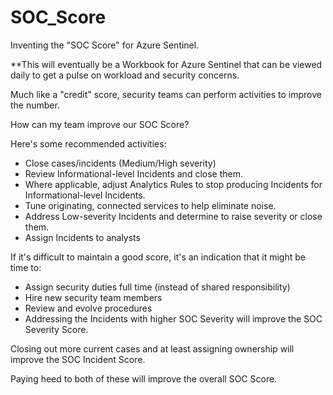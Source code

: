# SOC_Score
Inventing the "SOC Score" for Azure Sentinel.

**This will eventually be a Workbook for Azure Sentinel that can be viewed daily to get a pulse on workload and security concerns.

Much like a "credit" score, security teams can perform activities to improve the number.

How can my team improve our SOC Score?

Here's some recommended activities:

* Close cases/incidents (Medium/High severity)
* Review Informational-level Incidents and close them.
* Where applicable, adjust Analytics Rules to stop producing Incidents for Informational-level Incidents.
* Tune originating, connected services to help eliminate noise.
* Address Low-severity Incidents and determine to raise severity or close them.
* Assign Incidents to analysts

If it's difficult to maintain a good score, it's an indication that it might be time to:

* Assign security duties full time (instead of shared responsibility)
* Hire new security team members
* Review and evolve procedures
* Addressing the Incidents with higher SOC Severity will improve the SOC Severity Score.

Closing out more current cases and at least assigning ownership will improve the SOC Incident Score.

Paying heed to both of these will improve the overall SOC Score.
